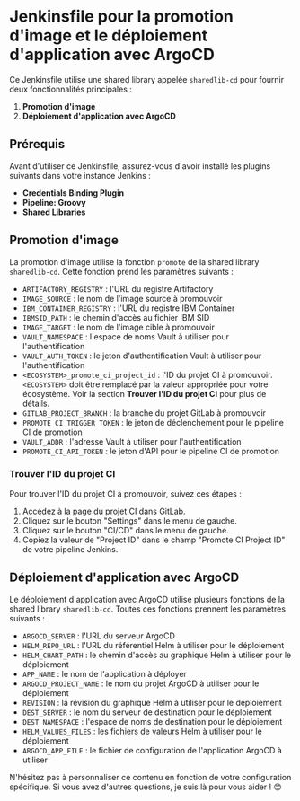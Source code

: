 # Jenkinsfile pour la promotion d'image et le déploiement d'application avec ArgoCD

Ce Jenkinsfile utilise une shared library appelée `sharedlib-cd` pour fournir deux fonctionnalités principales :

1. **Promotion d'image**
2. **Déploiement d'application avec ArgoCD**

## Prérequis

Avant d'utiliser ce Jenkinsfile, assurez-vous d'avoir installé les plugins suivants dans votre instance Jenkins :

- **Credentials Binding Plugin**
- **Pipeline: Groovy**
- **Shared Libraries**

## Promotion d'image

La promotion d'image utilise la fonction `promote` de la shared library `sharedlib-cd`. Cette fonction prend les paramètres suivants :

- `ARTIFACTORY_REGISTRY` : l'URL du registre Artifactory
- `IMAGE_SOURCE` : le nom de l'image source à promouvoir
- `IBM_CONTAINER_REGISTRY` : l'URL du registre IBM Container
- `IBMSID_PATH` : le chemin d'accès au fichier IBM SID
- `IMAGE_TARGET` : le nom de l'image cible à promouvoir
- `VAULT_NAMESPACE` : l'espace de noms Vault à utiliser pour l'authentification
- `VAULT_AUTH_TOKEN` : le jeton d'authentification Vault à utiliser pour l'authentification
- `<ECOSYSTEM>_promote_ci_project_id` : l'ID du projet CI à promouvoir. `<ECOSYSTEM>` doit être remplacé par la valeur appropriée pour votre écosystème. Voir la section **Trouver l'ID du projet CI** pour plus de détails.
- `GITLAB_PROJECT_BRANCH` : la branche du projet GitLab à promouvoir
- `PROMOTE_CI_TRIGGER_TOKEN` : le jeton de déclenchement pour le pipeline CI de promotion
- `VAULT_ADDR` : l'adresse Vault à utiliser pour l'authentification
- `PROMOTE_CI_API_TOKEN` : le jeton d'API pour le pipeline CI de promotion

### Trouver l'ID du projet CI

Pour trouver l'ID du projet CI à promouvoir, suivez ces étapes :

1. Accédez à la page du projet CI dans GitLab.
2. Cliquez sur le bouton "Settings" dans le menu de gauche.
3. Cliquez sur le bouton "CI/CD" dans le menu de gauche.
4. Copiez la valeur de "Project ID" dans le champ "Promote CI Project ID" de votre pipeline Jenkins.

## Déploiement d'application avec ArgoCD

Le déploiement d'application avec ArgoCD utilise plusieurs fonctions de la shared library `sharedlib-cd`. Toutes ces fonctions prennent les paramètres suivants :

- `ARGOCD_SERVER` : l'URL du serveur ArgoCD
- `HELM_REPO_URL` : l'URL du référentiel Helm à utiliser pour le déploiement
- `HELM_CHART_PATH` : le chemin d'accès au graphique Helm à utiliser pour le déploiement
- `APP_NAME` : le nom de l'application à déployer
- `ARGOCD_PROJECT_NAME` : le nom du projet ArgoCD à utiliser pour le déploiement
- `REVISION` : la révision du graphique Helm à utiliser pour le déploiement
- `DEST_SERVER` : le nom du serveur de destination pour le déploiement
- `DEST_NAMESPACE` : l'espace de noms de destination pour le déploiement
- `HELM_VALUES_FILES` : les fichiers de valeurs Helm à utiliser pour le déploiement
- `ARGOCD_APP_FILE` : le fichier de configuration de l'application ArgoCD à utiliser

N'hésitez pas à personnaliser ce contenu en fonction de votre configuration spécifique. Si vous avez d'autres questions, je suis là pour vous aider ! 😊
